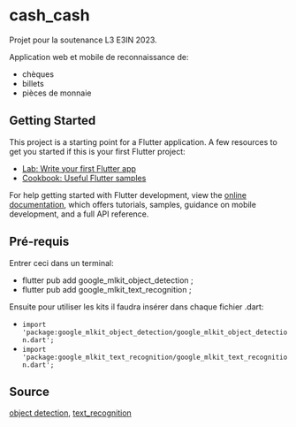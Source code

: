 # cash_cash

Projet pour la soutenance L3 E3IN 2023.

Application web et mobile de reconnaissance de:
- chèques
- billets
- pièces de monnaie

## Getting Started

This project is a starting point for a Flutter application.
A few resources to get you started if this is your first Flutter project:
- [Lab: Write your first Flutter app](https://docs.flutter.dev/get-started/codelab)
- [Cookbook: Useful Flutter samples](https://docs.flutter.dev/cookbook)

For help getting started with Flutter development, view the
[online documentation](https://docs.flutter.dev/), which offers tutorials,
samples, guidance on mobile development, and a full API reference.

## Pré-requis

Entrer ceci dans un terminal: 
- flutter pub add google_mlkit_object_detection ;
- flutter pub add google_mlkit_text_recognition ;

Ensuite pour utiliser les kits il faudra insérer dans chaque fichier .dart:
- ```import 'package:google_mlkit_object_detection/google_mlkit_object_detection.dart';```
- ```import 'package:google_mlkit_text_recognition/google_mlkit_text_recognition.dart';```

## Source

[object detection](https://pub.dev/packages/google_mlkit_object_detection), 
[text_recognition](https://pub.dev/packages/google_mlkit_text_recognition)